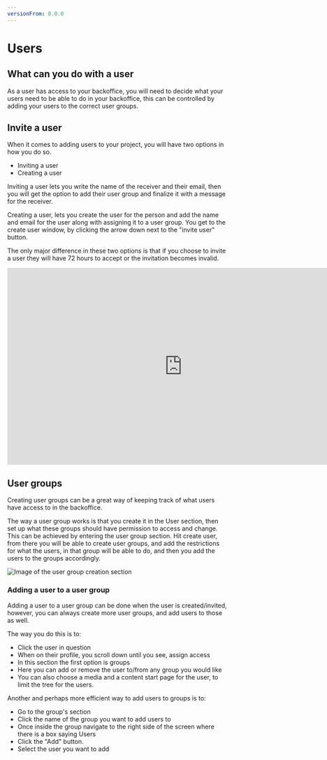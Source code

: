 ```yaml
---
versionFrom: 8.0.0
---
```

# Users

## What can you do with a user

As a user has access to your backoffice, you will need to decide what your users need to be able to do in your backoffice, this can be controlled by adding your users to the correct user groups.

## Invite a user

When it comes to adding users to your project, you will have two options in how you do so.

- Inviting a user
- Creating a user

Inviting a user lets you write the name of the receiver and their email, then you will get the option to add their user group and finalize it with a message for the receiver.

Creating a user, lets you create the user for the person and add the name and email for the user along with assigning it to a user group. You get to the create user window, by clicking the arrow down next to the "invite user" button.

The only major difference in these two options is that if you choose to invite a user they will have 72 hours to accept or the invitation becomes invalid.

<iframe width="800" height="450" src="https://www.youtube.com/watch?v=2FcizejDzfU" frameborder="0" allow="autoplay; encrypted-media" allowfullscreen></iframe>

## User groups

Creating user groups can be a great way of keeping track of what users have access to in the backoffice.

The way a user group works is that you create it in the User section, then set up what these groups should have permission to access and change.
This can be achieved by entering the user group section. Hit create user, from there you will be able to create user groups, and add the restrictions for what the users, in that group will be able to do, and then you add the users to the groups accordingly.

![Image of the user group creation section](images/User-creation.png)

### Adding a user to a user group

Adding a user to a user group can be done when the user is created/invited, however, you can always create more user groups, and add users to those as well.

The way you do this is to:

- Click the user in question
- When on their profile, you scroll down until you see, assign access
- In this section the first option is groups
- Here you can add or remove the user to/from any group you would like
- You can also choose a media and a content start page for the user, to limit the tree for the users.

Another and perhaps more efficient way to add users to groups is to:

- Go to the group's section
- Click the name of the group you want to add users to
- Once inside the group navigate to the right side of the screen where there is a box saying Users
- Click the "Add" button.
- Select the user you want to add
